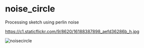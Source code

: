 # noise_circle
Processing sketch using perlin noise


https://c1.staticflickr.com/9/8620/16188387898_aefd36286b_h.jpg


![noisecircle](https://c1.staticflickr.com/9/8620/16188387898_aefd36286b_h.jpg"Noisecircle")